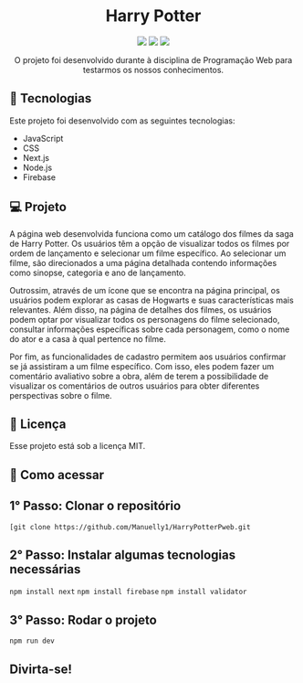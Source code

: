 <h1 align="center"> Harry Potter </h1>

<p align="center">
    <img src="https://img.shields.io/badge/dart-%230175C2.svg?style=for-the-badge](https://miro.medium.com/v2/resize:fit:1000/0*hXm4rb8UAf5DEhZ2.png)&logo=Next.js&logoColor=white"/>
    <img src="https://img.shields.io/badge/Flutter-%2302569B.svg?style=for-the-badge](https://wallpaperbat.com/img/818849-nodejs-wallpaper-top-free-nodejs-background.jpg)&logo=Node.js&logoColor=white"/>
  <img src="[https://img.shields.io/badge/Flutter-%2302569B.svg?style=for-the-badge](https://wallpaperbat.com/img/818849-nodejs-wallpaper-top-free-nodejs-background.jpg)](https://image.spreadshirtmedia.com/image-server/v1/products/T1459A839PA3861PT28D1035215962W10000H10000/views/1,width=550,height=550,appearanceId=839,backgroundColor=F2F2F2/firebase-logo-best-selling-t-shirts-free-hugs-shi-sticker.jpg)&logo=Firebase&logoColor=white"/>
</p>

<p align="center">
O projeto foi desenvolvido durante à disciplina de Programação Web para testarmos os nossos conhecimentos.
</p>

## 🚀 Tecnologias

Este projeto foi desenvolvido com as seguintes tecnologias:

- JavaScript
- CSS
- Next.js
- Node.js
- Firebase

## 💻 Projeto

A página web desenvolvida funciona como um catálogo dos filmes da saga de Harry Potter. Os usuários têm a opção de visualizar todos os filmes por ordem de lançamento e selecionar um filme específico. Ao selecionar um filme, são direcionados a uma página detalhada contendo informações como sinopse, categoria e ano de lançamento.

Outrossim, através de um ícone que se encontra na página principal, os usuários podem explorar as casas de Hogwarts e suas características mais relevantes. Além disso, na página de detalhes dos filmes, os usuários podem optar por visualizar todos os personagens do filme selecionado, consultar informações específicas sobre cada personagem, como o nome do ator e a casa à qual pertence no filme.

Por fim, as funcionalidades de cadastro permitem aos usuários confirmar se já assistiram a um filme específico. Com isso, eles podem fazer um comentário avaliativo sobre a obra, além de terem a possibilidade de visualizar os comentários de outros usuários para obter diferentes perspectivas sobre o filme.

## :memo: Licença

Esse projeto está sob a licença MIT.

## 🚀 Como acessar

## 1° Passo: Clonar o repositório
```[git clone https://github.com/Manuelly1/HarryPotterPweb.git```

## 2° Passo: Instalar algumas tecnologias necessárias
```npm install next```
```npm install firebase```
```npm install validator```

## 3° Passo: Rodar o projeto 
```npm run dev```

## Divirta-se!



